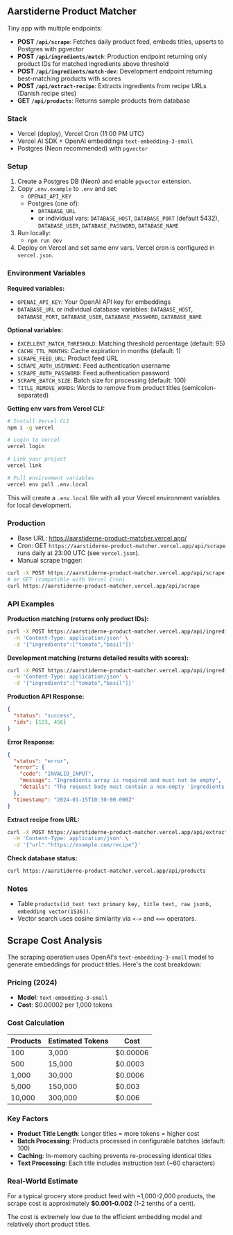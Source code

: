 ## Aarstiderne Product Matcher

Tiny app with multiple endpoints:

- **POST `/api/scrape`**: Fetches daily product feed, embeds titles, upserts to Postgres with pgvector
- **POST `/api/ingredients/match`**: Production endpoint returning only product IDs for matched ingredients above threshold
- **POST `/api/ingredients/match-dev`**: Development endpoint returning best-matching products with scores
- **POST `/api/extract-recipe`**: Extracts ingredients from recipe URLs (Danish recipe sites)
- **GET `/api/products`**: Returns sample products from database

### Stack
- Vercel (deploy), Vercel Cron (11:00 PM UTC)
- Vercel AI SDK + OpenAI embeddings `text-embedding-3-small`
- Postgres (Neon recommended) with `pgvector`

### Setup
1) Create a Postgres DB (Neon) and enable `pgvector` extension.
2) Copy `.env.example` to `.env` and set:
   - `OPENAI_API_KEY`
   - Postgres (one of):
     - `DATABASE_URL`
     - or individual vars: `DATABASE_HOST`, `DATABASE_PORT` (default 5432), `DATABASE_USER`, `DATABASE_PASSWORD`, `DATABASE_NAME`
3) Run locally:
   - `npm run dev`
4) Deploy on Vercel and set same env vars. Vercel cron is configured in `vercel.json`.

### Environment Variables

**Required variables:**
- `OPENAI_API_KEY`: Your OpenAI API key for embeddings
- `DATABASE_URL` or individual database variables: `DATABASE_HOST`, `DATABASE_PORT`, `DATABASE_USER`, `DATABASE_PASSWORD`, `DATABASE_NAME`

**Optional variables:**
- `EXCELLENT_MATCH_THRESHOLD`: Matching threshold percentage (default: 95)
- `CACHE_TTL_MONTHS`: Cache expiration in months (default: 1)
- `SCRAPE_FEED_URL`: Product feed URL
- `SCRAPE_AUTH_USERNAME`: Feed authentication username
- `SCRAPE_AUTH_PASSWORD`: Feed authentication password
- `SCRAPE_BATCH_SIZE`: Batch size for processing (default: 100)
- `TITLE_REMOVE_WORDS`: Words to remove from product titles (semicolon-separated)

**Getting env vars from Vercel CLI:**
```bash
# Install Vercel CLI
npm i -g vercel

# Login to Vercel
vercel login

# Link your project
vercel link

# Pull environment variables
vercel env pull .env.local
```

This will create a `.env.local` file with all your Vercel environment variables for local development.

### Production

- Base URL: https://aarstiderne-product-matcher.vercel.app/
- Cron: GET `https://aarstiderne-product-matcher.vercel.app/api/scrape` runs daily at 23:00 UTC (see `vercel.json`).
- Manual scrape trigger:

```bash
curl -X POST https://aarstiderne-product-matcher.vercel.app/api/scrape
# or GET (compatible with Vercel Cron)
curl https://aarstiderne-product-matcher.vercel.app/api/scrape
```

### API Examples

**Production matching (returns only product IDs):**
```bash
curl -X POST https://aarstiderne-product-matcher.vercel.app/api/ingredients/match \
  -H 'Content-Type: application/json' \
  -d '{"ingredients":["tomato","basil"]}'
```

**Development matching (returns detailed results with scores):**
```bash
curl -X POST https://aarstiderne-product-matcher.vercel.app/api/ingredients/match-dev \
  -H 'Content-Type: application/json' \
  -d '{"ingredients":["tomato","basil"]}'
```

**Production API Response:**
```json
{
  "status": "success",
  "ids": [123, 456]
}
```

**Error Response:**
```json
{
  "status": "error",
  "error": {
    "code": "INVALID_INPUT",
    "message": "Ingredients array is required and must not be empty",
    "details": "The request body must contain a non-empty 'ingredients' array"
  },
  "timestamp": "2024-01-15T10:30:00.000Z"
}
```

**Extract recipe from URL:**
```bash
curl -X POST https://aarstiderne-product-matcher.vercel.app/api/extract-recipe \
  -H 'Content-Type: application/json' \
  -d '{"url":"https://example.com/recipe"}'
```

**Check database status:**
```bash
curl https://aarstiderne-product-matcher.vercel.app/api/products
```



### Notes
- Table `products(id_text text primary key, title text, raw jsonb, embedding vector(1536))`.
- Vector search uses cosine similarity via `<->` and `<=>` operators.

## Scrape Cost Analysis

The scraping operation uses OpenAI's `text-embedding-3-small` model to generate embeddings for product titles. Here's the cost breakdown:

### Pricing (2024)
- **Model**: `text-embedding-3-small`
- **Cost**: $0.00002 per 1,000 tokens

### Cost Calculation

| Products | Estimated Tokens | Cost |
|----------|------------------|------|
| 100      | 3,000           | $0.00006 |
| 500      | 15,000          | $0.0003 |
| 1,000    | 30,000          | $0.0006 |
| 5,000    | 150,000         | $0.003 |
| 10,000   | 300,000         | $0.006 |

### Key Factors
- **Product Title Length**: Longer titles = more tokens = higher cost
- **Batch Processing**: Products processed in configurable batches (default: 100)
- **Caching**: In-memory caching prevents re-processing identical titles
- **Text Processing**: Each title includes instruction text (~60 characters)

### Real-World Estimate
For a typical grocery store product feed with ~1,000-2,000 products, the scrape cost is approximately **$0.001-0.002** (1-2 tenths of a cent).

The cost is extremely low due to the efficient embedding model and relatively short product titles.
